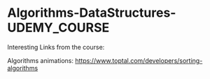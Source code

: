 # Algorithms-DataStructures-UDEMY_COURSE


Interesting Links from the course:

Algorithms animations:
https://www.toptal.com/developers/sorting-algorithms
